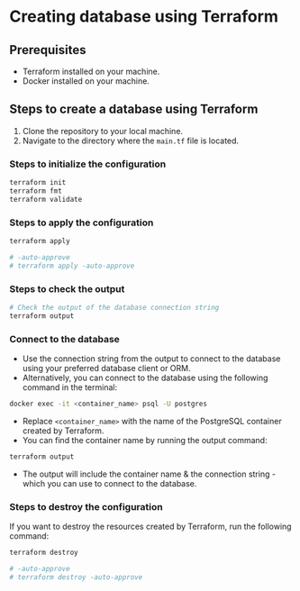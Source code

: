 # Creating database using Terraform

## Prerequisites

- Terraform installed on your machine.
- Docker installed on your machine.

## Steps to create a database using Terraform

1. Clone the repository to your local machine.
2. Navigate to the directory where the `main.tf` file is located.

### Steps to initialize the configuration

```bash
terraform init
terraform fmt
terraform validate
```

### Steps to apply the configuration

```bash
terraform apply

# -auto-approve
# terraform apply -auto-approve
```

### Steps to check the output

```bash
# Check the output of the database connection string
terraform output
```

### Connect to the database

- Use the connection string from the output to connect to the database using your preferred database client or ORM.
- Alternatively, you can connect to the database using the following command in the terminal:

```bash
docker exec -it <container_name> psql -U postgres
```

- Replace `<container_name>` with the name of the PostgreSQL container created by Terraform.
- You can find the container name by running the output command:

```bash
terraform output
```

- The output will include the container name & the connection string - which you can use to connect to the database.

### Steps to destroy the configuration

If you want to destroy the resources created by Terraform, run the following command:

```bash
terraform destroy

# -auto-approve
# terraform destroy -auto-approve
```
